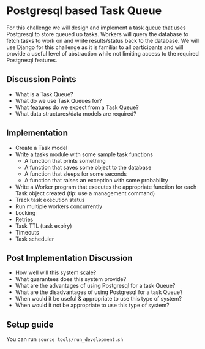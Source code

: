 # Postgresql based Task Queue

For this challenge we will design and implement a task queue that uses Postgresql to store queued up tasks. 
Workers will query the database to fetch tasks to work on and write results/status back to the database. 
We will use Django for this challenge as it is familiar to all participants and will provide a useful level of abstraction 
while not limiting access to the required Postgresql features.


## Discussion Points

* What is a Task Queue?
* What do we use Task Queues for?
* What features do we expect from a Task Queue?
* What data structures/data models are required?


## Implementation

* Create a Task model
* Write a tasks module with some sample task functions
  - A function that prints something
  - A function that saves some object to the database
  - A function that sleeps for some seconds
  - A function that raises an exception with some probability
* Write a Worker program that executes the appropriate function for each Task object created (tip: use a management command)
* Track task execution status
* Run multiple workers concurrently
* Locking
* Retries
* Task TTL (task expiry)
* Timeouts
* Task scheduler



## Post Implementation Discussion

* How well will this system scale?
* What guarantees does this system provide?
* What are the advantages of using Postgresql for a task Queue?
* What are the disadvantages of using Postgresql for a task Queue?
* When would it be useful & appropriate to use this type of system?
* When would it not be appropriate to use this type of system?

## Setup guide

You can run `source tools/run_development.sh`
